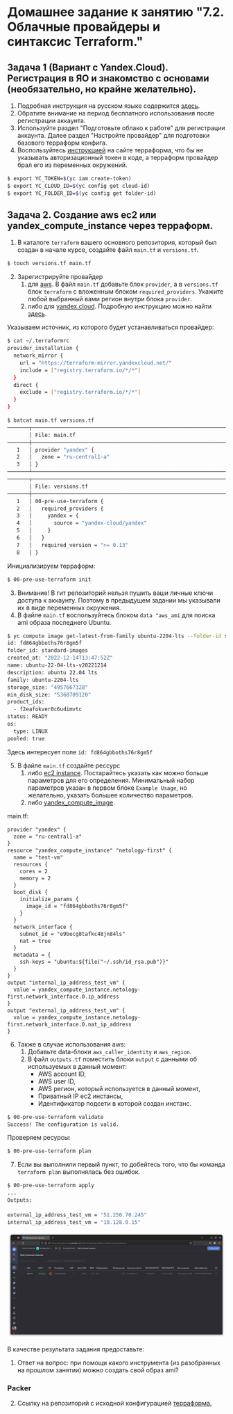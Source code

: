 # Домашнее задание к занятию "7.2. Облачные провайдеры и синтаксис Terraform."

## Задача 1 (Вариант с Yandex.Cloud). Регистрация в ЯО и знакомство с основами (необязательно, но крайне желательно).

1. Подробная инструкция на русском языке содержится [здесь](https://cloud.yandex.ru/docs/solutions/infrastructure-management/terraform-quickstart).
2. Обратите внимание на период бесплатного использования после регистрации аккаунта. 
3. Используйте раздел "Подготовьте облако к работе" для регистрации аккаунта. Далее раздел "Настройте провайдер" для подготовки
базового терраформ конфига.
4. Воспользуйтесь [инструкцией](https://registry.terraform.io/providers/yandex-cloud/yandex/latest/docs) на сайте терраформа, что бы 
не указывать авторизационный токен в коде, а терраформ провайдер брал его из переменных окружений.

```bash
$ export YC_TOKEN=$(yc iam create-token)
$ export YC_CLOUD_ID=$(yc config get cloud-id)
$ export YC_FOLDER_ID=$(yc config get folder-id)
```

## Задача 2. Создание aws ec2 или yandex_compute_instance через терраформ. 

1. В каталоге `terraform` вашего основного репозитория, который был создан в начале курсе, создайте файл `main.tf` и `versions.tf`.

```bash
$ touch versions.tf main.tf
```

2. Зарегистрируйте провайдер 
   1. для [aws](https://registry.terraform.io/providers/hashicorp/aws/latest/docs). В файл `main.tf` добавьте
   блок `provider`, а в `versions.tf` блок `terraform` с вложенным блоком `required_providers`. Укажите любой выбранный вами регион 
   внутри блока `provider`.
   2. либо для [yandex.cloud](https://registry.terraform.io/providers/yandex-cloud/yandex/latest/docs). Подробную инструкцию можно найти 
   [здесь](https://cloud.yandex.ru/docs/solutions/infrastructure-management/terraform-quickstart). 


Указываем источник, из которого будет устанавливаться провайдер:
```bash
$ cat ~/.terraformrc 
provider_installation {
  network_mirror {
    url = "https://terraform-mirror.yandexcloud.net/"
    include = ["registry.terraform.io/*/*"]
  }
  direct {
    exclude = ["registry.terraform.io/*/*"]
  }
}
```

```bash
$ batcat main.tf versions.tf 
───────┬───────────────────────────────────────────────────────────────────────────────────────────
       │ File: main.tf
───────┼───────────────────────────────────────────────────────────────────────────────────────────
   1   │ provider "yandex" {
   2   │   zone = "ru-central1-a"
   3   │ }
───────┴───────────────────────────────────────────────────────────────────────────────────────────
───────┬───────────────────────────────────────────────────────────────────────────────────────────
       │ File: versions.tf
───────┼───────────────────────────────────────────────────────────────────────────────────────────
   1   │ 00-pre-use-terraform {
   2   │   required_providers {
   3   │     yandex = {
   4   │       source = "yandex-cloud/yandex"
   5   │     }
   6   │   }
   7   │   required_version = ">= 0.13"
   8   │ }
```
Инициализируем терраформ:
```bash
$ 00-pre-use-terraform init
```

3. Внимание! В гит репозиторий нельзя пушить ваши личные ключи доступа к аккаунту. Поэтому в предыдущем задании мы указывали
их в виде переменных окружения. 
4. В файле `main.tf` воспользуйтесь блоком `data "aws_ami` для поиска ami образа последнего Ubuntu.

```bash
$ yc compute image get-latest-from-family ubuntu-2204-lts --folder-id standard-images
id: fd864gbboths76r8gm5f
folder_id: standard-images
created_at: "2022-12-14T13:47:52Z"
name: ubuntu-22-04-lts-v20221214
description: ubuntu 22.04 lts
family: ubuntu-2204-lts
storage_size: "4957667328"
min_disk_size: "5368709120"
product_ids:
  - f2eafokver0c6udimvtc
status: READY
os:
  type: LINUX
pooled: true
```
Здесь интересует поле `id: fd864gbboths76r8gm5f`

5. В файле `main.tf` создайте рессурс 
   1. либо [ec2 instance](https://registry.terraform.io/providers/hashicorp/aws/latest/docs/resources/instance).
   Постарайтесь указать как можно больше параметров для его определения. Минимальный набор параметров указан в первом блоке 
   `Example Usage`, но желательно, указать большее количество параметров.
   2. либо [yandex_compute_image](https://registry.terraform.io/providers/yandex-cloud/yandex/latest/docs/resources/compute_image).

main.tf:
```
provider "yandex" {
  zone = "ru-central1-a"
}
resource "yandex_compute_instance" "netology-first" {
  name = "test-vm"
  resources {
    cores = 2
    memory = 2
  }
  boot_disk {
    initialize_params {
      image_id = "fd864gbboths76r8gm5f"
    }
  }
  network_interface {
    subnet_id = "e9becg8tafkc48jn84ls" 
    nat = true
  }
  metadata = {
    ssh-keys = "ubuntu:${file("~/.ssh/id_rsa.pub")}"
  }
}
output "internal_ip_address_test_vm" {
  value = yandex_compute_instance.netology-first.network_interface.0.ip_address
}
output "external_ip_address_test_vm" {
  value = yandex_compute_instance.netology-first.network_interface.0.nat_ip_address
}
```

6. Также в случае использования aws:
   1. Добавьте data-блоки `aws_caller_identity` и `aws_region`.
   2. В файл `outputs.tf` поместить блоки `output` с данными об используемых в данный момент: 
       * AWS account ID,
       * AWS user ID,
       * AWS регион, который используется в данный момент, 
       * Приватный IP ec2 инстансы,
       * Идентификатор подсети в которой создан инстанс.  

```bash
$ 00-pre-use-terraform validate
Success! The configuration is valid.
```
Проверяем ресурсы:
```bash
$ 00-pre-use-terraform plan
```

7. Если вы выполнили первый пункт, то добейтесь того, что бы команда `terraform plan` выполнялась без ошибок. 

```bash
$ 00-pre-use-terraform apply
...
Outputs:

external_ip_address_test_vm = "51.250.70.245"
internal_ip_address_test_vm = "10.128.0.15"
```

![imgage](./media/test-vm.png)

В качестве результата задания предоставьте:
1. Ответ на вопрос: при помощи какого инструмента (из разобранных на прошлом занятии) можно создать свой образ ami?

### Packer

2. Ссылку на репозиторий с исходной конфигурацией [терраформа.](./terraform/)  


